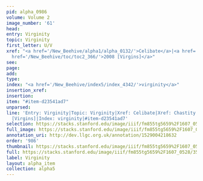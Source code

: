 ```yaml
---
pid: alpha_0986
volume: Volume 2
image_number: '61'
head: 
entry: Virginity
topic: Virginity
first_letter: U/V
xref: "<a href='/New_Beehive/alpha1/alpha_0132/'>Celibate</a>|<a href='/New_Beehive/alpha1/alpha_0136/'>Chastity</a>|<a
  href='/New_Beehive/toc/toc2_366/'>2008 [Virgins]</a>"
see: 
page: 
add: 
type: 
index: "<a href='/New_Beehive/index5/index_4342/'>virginity</a>"
insertion_xref: 
insertion: 
item: "#item-d23541ad7"
unparsed: 
line: 'Entry: Virginity|Topic: Virginity|Xref: Celibate|Xref: Chastity|Xref: 2008
  [Virgins]|Index: virginity|#item-d23541ad7'
selection: https://stacks.stanford.edu/image/iiif/fm855tg5659%2F1607_0528/359,4209,2952,398/full/0/default.jpg
full_image: https://stacks.stanford.edu/image/iiif/fm855tg5659%2F1607_0528/full/full/0/default.jpg
annotation_uri: http://dev.llgc.org.uk/annotation/1529004218632
order: '986'
thumbnail: https://stacks.stanford.edu/image/iiif/fm855tg5659%2F1607_0528/359,4209,600,180/250,/0/default.jpg
full: https://stacks.stanford.edu/image/iiif/fm855tg5659%2F1607_0528/359,4209,2952,398/full/0/default.jpg
label: Virginity
layout: alpha_item
collection: alpha5
---
```

